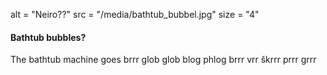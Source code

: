alt = "Neiro??"
src = "/media/bathtub_bubbel.jpg"
size = "4"

#### Bathtub bubbles?

The bathtub machine goes brrr glob glob blog phlog brrr vrr škrrr prrr grrr
